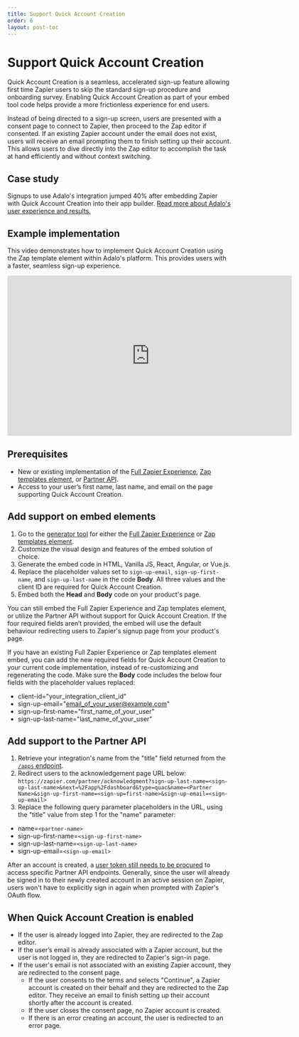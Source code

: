 ```yaml
---
title: Support Quick Account Creation
order: 6
layout: post-toc
---
```


# Support Quick Account Creation

Quick Account Creation is a seamless, accelerated sign-up feature allowing first time Zapier users to skip the standard sign-up procedure and onboarding survey. Enabling Quick Account Creation as part of your embed tool code helps provide a more frictionless experience for end users.

Instead of being directed to a sign-up screen, users are presented with a consent page to connect to Zapier, then proceed to the Zap editor if consented. If an existing Zapier account under the email does not exist, users will receive an email prompting them to finish setting up their account. This allows users to dive directly into the Zap editor to accomplish the task at hand efficiently and without context switching.

## Case study

Signups to use Adalo's integration jumped 40% after embedding Zapier with Quick Account Creation into their app builder. [Read more about Adalo's user experience and results.](https://zapier.com/blog/adalo-user-experience-with-zapier/)

## Example implementation

This video demonstrates how to implement Quick Account Creation using the Zap template element within Adalo's platform. This provides users with a faster, seamless sign-up experience.

<iframe allowtransparency="true" title="Search or create" allowFullscreen frameborder="0" scrolling="no" class="wistia_embed" name="wistia_embed" src="https://cdn.zappy.app/v1f21dbddbc570407248253c13859a5d9.mp4" width="640" height="360"></iframe>

## Prerequisites

- New or existing implementation of the [Full Zapier Experience](https://platform.zapier.com/embed/full-zapier-experience), [Zap templates element](https://platform.zapier.com/embed/zap-templates), or [Partner API](https://platform.zapier.com/embed/partner-api).
- Access to your user’s first name, last name, and email on the page supporting Quick Account Creation.

## Add support on embed elements

1. Go to the [generator tool](https://zapier.com/partner/solutions/plug-and-play) for either the [Full Zapier Experience]((https://platform.zapier.com/embed/full-zapier-experience)) or [Zap templates element](https://platform.zapier.com/embed/zap-templates).
2. Customize the visual design and features of the embed solution of choice.
3. Generate the embed code in HTML, Vanilla JS, React, Angular, or Vue.js.
4. Replace the placeholder values set to `sign-up-email`, `sign-up-first-name`, and `sign-up-last-name` in the code **Body**. All three values and the client ID are required for Quick Account Creation.
5. Embed both the **Head** and **Body** code on your product's page.

You can still embed the Full Zapier Experience and Zap templates element, or utilize the Partner API without support for Quick Account Creation. If the four required fields aren’t provided, the embed will use the default behaviour redirecting users to Zapier's signup page from your product's page.

If you have an existing Full Zapier Experience or Zap templates element embed, you can add the new required fields for Quick Account Creation to your current code implementation, instead of re-customizing and regenerating the code. Make sure the **Body** code includes the below four fields with the placeholder values replaced:
- client-id="your_integration_client_id"
- sign-up-email="email_of_your_user@example.com"
- sign-up-first-name="first_name_of_your_user"
- sign-up-last-name="last_name_of_your_user"

## Add support to the Partner API

1. Retrieve your integration's name from the "title" field returned from the [`/apps` endpoint](https://platform.zapier.com/embed/partner-api#get-v1apps).
2. Redirect users to the acknowledgement page URL below:
`https://zapier.com/partner/acknowledgment?sign-up-last-name=<sign-up-last-name>&next=%2Fapp%2Fdashboard&type=quac&name=<Partner Name>&sign-up-first-name=<sign-up=first-name>&sign-up-email=<sign-up-email>`
3. Replace the following query parameter placeholders in the URL, using the "title" value from step 1 for the "name" parameter:
- name=`<partner-name>`
- sign-up-first-name=`<sign-up-first-name>`
- sign-up-last-name=`<sign-up-last-name>`
- sign-up-email=`<sign-up-email>`

After an account is created, a [user token still needs to be procured](https://platform.zapier.com/embed/partner-api#access-token) to access specific Partner API endpoints. Generally, since the user will already be signed in to their newly created account in an active session on Zapier, users won't have to explicitly sign in again when prompted with Zapier's OAuth flow.

## When Quick Account Creation is enabled

- If the user is already logged into Zapier, they are redirected to the Zap editor.
- If the user’s email is already associated with a Zapier account, but the user is not logged in, they are redirected to Zapier's sign-in page.
- If the user's email is not associated with an existing Zapier account, they are redirected to the consent page.
  - If the user consents to the terms and selects "Continue", a Zapier account is created on their behalf and they are redirected to the Zap editor. They receive an email to finish setting up their account shortly after the account is created.
  - If the user closes the consent page, no Zapier account is created.
  - If there is an error creating an account, the user is redirected to an error page.
